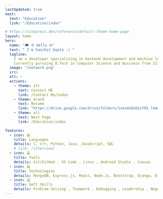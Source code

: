 ```yaml
---
lastUpdated: true
next:
  text: "Education"
  link: "/Education/index"

# https://vitepress.dev/reference/default-theme-home-page
layout: home
hero:
  name: "🗯️ 🌐 Hello 🌐"
  text: " I'm Sanchit Gupta :) "
  tagline:
    I am a developer specializing in backend development and machine learning, skilled in C++, Python, and Django.
    Currently pursuing B.Tech in Computer Science and Business from IIIT Lucknow. Passionate about innovative solutions, I enjoy chess and reading articles.
  image: "/network.png"
  src:
  alt: ⚡
  actions:
    - theme: alt
      text: Contact ME
      link: /Contact Me/index
    - theme: brand
      text: Resume
      link: "https://drive.google.com/drive/folders/1oxo4uEb82zY95_lXmdxxkc5JZ3jhghKH"
    - theme: alt
      text: Next Page
      link: /Education/index

features:
  - icon: 💻
    title: Languages
    details: C, C++, Python, Java, JavaScript, SQL
    # link: /interview/
  - icon: 💻
    title: Tools
    details: Git/GitHub , VS Code , Linux , Android Studio , Canvas
  - icon: 💻
    title: Technologies
    details: MongoDB, Express.js, React, Node.Js, Bootstrap, Django, Django REST Framework, Docker,Machine Learning
  - icon: 💻
    title: Soft Skills
    details: Problem Solving , Teamwork , Debugging , Leadership , Negotiation
---
```

